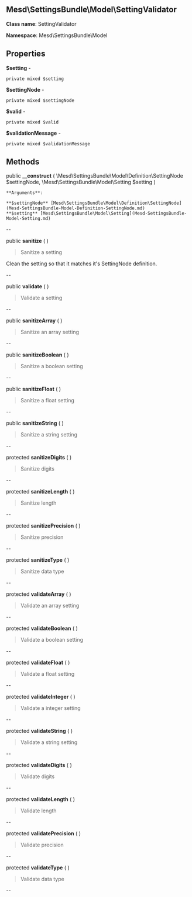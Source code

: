 Mesd\SettingsBundle\Model\SettingValidator
---------------

    

    


**Class name**: SettingValidator

**Namespace**: Mesd\SettingsBundle\Model









Properties
----------


**$setting** - 



    private mixed $setting






**$settingNode** - 



    private mixed $settingNode






**$valid** - 



    private mixed $valid






**$validationMessage** - 



    private mixed $validationMessage






Methods
-------


public **__construct** ( \Mesd\SettingsBundle\Model\Definition\SettingNode $settingNode, \Mesd\SettingsBundle\Model\Setting $setting )


> 








    **Arguments**:

    **$settingNode** [Mesd\SettingsBundle\Model\Definition\SettingNode](Mesd-SettingsBundle-Model-Definition-SettingNode.md) 
    **$setting** [Mesd\SettingsBundle\Model\Setting](Mesd-SettingsBundle-Model-Setting.md) 


--


public **sanitize** (  )


> Sanitize a setting

Clean the setting so that it matches it's SettingNode
definition.







--


public **validate** (  )


> Validate a setting









--


public **sanitizeArray** (  )


> Sanitize an array setting









--


public **sanitizeBoolean** (  )


> Sanitize a boolean setting









--


public **sanitizeFloat** (  )


> Sanitize a float setting









--


public **sanitizeString** (  )


> Sanitize a string setting









--


protected **sanitizeDigits** (  )


> Sanitize digits









--


protected **sanitizeLength** (  )


> Sanitize length









--


protected **sanitizePrecision** (  )


> Sanitize precision









--


protected **sanitizeType** (  )


> Sanitize data type









--


protected **validateArray** (  )


> Validate an array setting









--


protected **validateBoolean** (  )


> Validate a boolean setting









--


protected **validateFloat** (  )


> Validate a float setting









--


protected **validateInteger** (  )


> Validate a integer setting









--


protected **validateString** (  )


> Validate a string setting









--


protected **validateDigits** (  )


> Validate digits









--


protected **validateLength** (  )


> Validate length









--


protected **validatePrecision** (  )


> Validate precision









--


protected **validateType** (  )


> Validate data type









--

